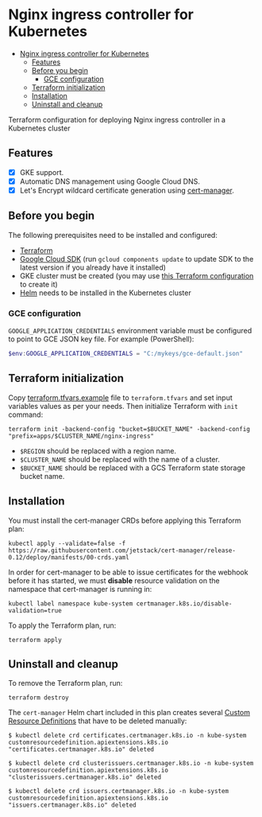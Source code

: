 # Nginx ingress controller for Kubernetes

- [Nginx ingress controller for Kubernetes](#nginx-ingress-controller-for-kubernetes)
  - [Features](#features)
  - [Before you begin](#before-you-begin)
    - [GCE configuration](#gce-configuration)
  - [Terraform initialization](#terraform-initialization)
  - [Installation](#installation)
  - [Uninstall and cleanup](#uninstall-and-cleanup)

Terraform configuration for deploying Nginx ingress controller in a Kubernetes cluster

## Features

- [x] GKE support.
- [x] Automatic DNS management using Google Cloud DNS.
- [x] Let's Encrypt wildcard certificate generation using [cert-manager](https://cert-manager.readthedocs.io/en/latest/).

## Before you begin

The following prerequisites need to be installed and configured:

- [Terraform](https://www.terraform.io/downloads.html)
- [Google Cloud SDK](https://cloud.google.com/sdk/install) (run `gcloud components update` to update SDK to the latest version if you already have it installed)
- GKE cluster must be created (you may use [this Terraform configuration](https://github.com/Wi3ard/gke-cluster-terraform) to create it)
- [Helm](https://helm.sh/) needs to be installed in the Kubernetes cluster

### GCE configuration

`GOOGLE_APPLICATION_CREDENTIALS` environment variable must be configured to point to GCE JSON key file. For example (PowerShell):

```powershell
$env:GOOGLE_APPLICATION_CREDENTIALS = "C:/mykeys/gce-default.json"
```

## Terraform initialization

Copy [terraform.tfvars.example](terraform.tfvars.example) file to `terraform.tfvars` and set input variables values as per your needs. Then initialize Terraform with `init` command:

```shell
terraform init -backend-config "bucket=$BUCKET_NAME" -backend-config "prefix=apps/$CLUSTER_NAME/nginx-ingress"
```

- `$REGION` should be replaced with a region name.
- `$CLUSTER_NAME` should be replaced with the name of a cluster.
- `$BUCKET_NAME` should be replaced with a GCS Terraform state storage bucket name.

## Installation

You must install the cert-manager CRDs before applying this Terraform plan:

```shell
kubectl apply --validate=false -f https://raw.githubusercontent.com/jetstack/cert-manager/release-0.12/deploy/manifests/00-crds.yaml
```

In order for cert-manager to be able to issue certificates for the webhook before it has started, we must **disable** resource validation on the namespace that cert-manager is running in:

```shell
kubectl label namespace kube-system certmanager.k8s.io/disable-validation=true
```

To apply the Terraform plan, run:

```shell
terraform apply
```

## Uninstall and cleanup

To remove the Terraform plan, run:

```shell
terraform destroy
```

The `cert-manager` Helm chart included in this plan creates several [Custom Resource Definitions](https://docs.okd.io/latest/admin_guide/custom_resource_definitions.html) that have to be deleted manually:

```shell
$ kubectl delete crd certificates.certmanager.k8s.io -n kube-system
customresourcedefinition.apiextensions.k8s.io "certificates.certmanager.k8s.io" deleted

$ kubectl delete crd clusterissuers.certmanager.k8s.io -n kube-system
customresourcedefinition.apiextensions.k8s.io "clusterissuers.certmanager.k8s.io" deleted

$ kubectl delete crd issuers.certmanager.k8s.io -n kube-system
customresourcedefinition.apiextensions.k8s.io "issuers.certmanager.k8s.io" deleted
```
